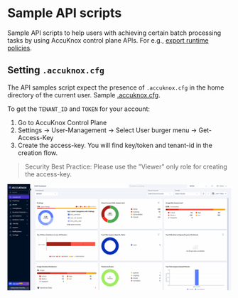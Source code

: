 # Sample API scripts

Sample API scripts to help users with achieving certain batch processing tasks by using AccuKnox control plane APIs. For e.g., [export runtime policies](policyDump.sh).

## Setting `.accuknox.cfg`
The API samples script expect the presence of `.accuknox.cfg` in the home directory of the current user. Sample [.accuknox.cfg](.accuknox.cfg).

To get the `TENANT_ID` and `TOKEN` for your account:
1. Go to AccuKnox Control Plane
2. Settings -> User-Management -> Select User burger menu -> Get-Access-Key
3. Create the access-key. You will find key/token and tenant-id in the creation flow.

> Security Best Practice: Please use the "Viewer" only role for creating the access-key.

![](../res/user-access-key-token.gif)
